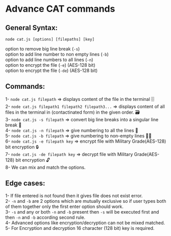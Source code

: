 # Advance CAT commands

## General Syntax:
`node cat.js [options] [filepaths] [key]`

option to remove big line break (`-s`)<br>
option to add line number to non empty lines (`-b`)<br>
option to add line numbers to all lines (`-n`)<br>
option to encrypt the file (`-e`) (AES-128 bit)<br>
option to encrypt the file (`-de`) (AES-128 bit)<br>

## Commands:
1- `node cat.js filepath` => displays content of the file in the terminal 🗄<br>
2- `node cat.js filepath1 filepath2 filepath3...` => displays content of all files in the terminal in (contactinated form) in the given order. 🗃<br>
3- `node cat.js -s filepath` => convert big line breaks into a singular line break 📜<br>
4- `node cat.js -n filepath` => give numbering to all the lines 🔢<br>
5- `node cat.js -b filepath` => give numbering to non-empty lines 📜🔢<br>
6- `node cat.js -e filepath key` => encrypt file with Military Grade(AES-128) bit encryption 🔒<br>
7- `node cat.js -de filepath key` => decrypt file with Military Grade(AES-128) bit encryption 🔓<br>
8- We can mix and match the options.

## Edge cases:

1- If file entered is not found then it gives file does not exist error.<br>
2- `-n` and `-b` are 2 options which are mutually exclusive so if user types both of them together only the first enter option should work.<br>
3- `-s` and any or both `-n` and `-b` present then `-s` will be executed first and then `-n` and `-b` according second rule.<br>
4- Advanced options like encryption/decryption can not be mixed matched.<br>
5- For Encryption and decryption 16 character (128 bit) key is required.